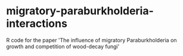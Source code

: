 # migratory-paraburkholderia-interactions
R code for the paper 'The influence of migratory Paraburkholderia on growth and competition of wood-decay fungi'
